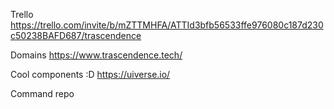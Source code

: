 Trello
https://trello.com/invite/b/mZTTMHFA/ATTId3bfb56533ffe976080c187d230c50238BAFD687/trascendence

Domains
https://www.trascendence.tech/

Cool components :D
https://uiverse.io/


Command repo
